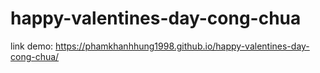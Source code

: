 # happy-valentines-day-cong-chua
link demo:  https://phamkhanhhung1998.github.io/happy-valentines-day-cong-chua/

 
